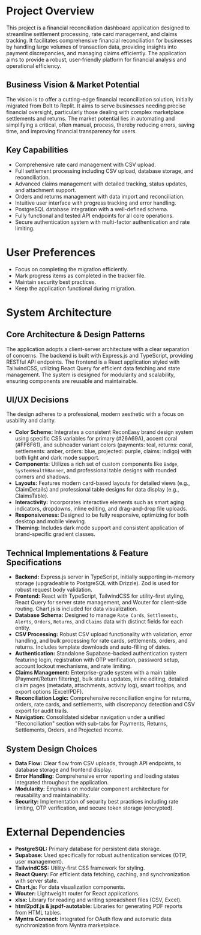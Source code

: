 # Project Overview

This project is a financial reconciliation dashboard application designed to streamline settlement processing, rate card management, and claims tracking. It facilitates comprehensive financial reconciliation for businesses by handling large volumes of transaction data, providing insights into payment discrepancies, and managing claims efficiently. The application aims to provide a robust, user-friendly platform for financial analysis and operational efficiency.

## Business Vision & Market Potential

The vision is to offer a cutting-edge financial reconciliation solution, initially migrated from Bolt to Replit. It aims to serve businesses needing precise financial oversight, particularly those dealing with complex marketplace settlements and returns. The market potential lies in automating and simplifying a critical, often manual, process, thereby reducing errors, saving time, and improving financial transparency for users.

## Key Capabilities

- Comprehensive rate card management with CSV upload.
- Full settlement processing including CSV upload, database storage, and reconciliation.
- Advanced claims management with detailed tracking, status updates, and attachment support.
- Orders and returns management with data import and reconciliation.
- Intuitive user interface with progress tracking and error handling.
- PostgreSQL database integration with a well-defined schema.
- Fully functional and tested API endpoints for all core operations.
- Secure authentication system with multi-factor authentication and rate limiting.

# User Preferences

- Focus on completing the migration efficiently.
- Mark progress items as completed in the tracker file.
- Maintain security best practices.
- Keep the application functional during migration.

# System Architecture

## Core Architecture & Design Patterns

The application adopts a client-server architecture with a clear separation of concerns. The backend is built with Express.js and TypeScript, providing RESTful API endpoints. The frontend is a React application styled with TailwindCSS, utilizing React Query for efficient data fetching and state management. The system is designed for modularity and scalability, ensuring components are reusable and maintainable.

## UI/UX Decisions

The design adheres to a professional, modern aesthetic with a focus on usability and clarity.
- **Color Scheme:** Integrates a consistent ReconEasy brand design system using specific CSS variables for primary (#26A69A), accent coral (#FF6F61), and subheader variant colors (payments: teal, returns: coral, settlements: amber, orders: blue, projected: purple, claims: indigo) with both light and dark mode support.
- **Components:** Utilizes a rich set of custom components like `Badge`, `SystemHealthBanner`, and professional table designs with rounded corners and shadows.
- **Layouts:** Features modern card-based layouts for detailed views (e.g., ClaimDetails) and professional table designs for data display (e.g., ClaimsTable).
- **Interactivity:** Incorporates interactive elements such as smart aging indicators, dropdowns, inline editing, and drag-and-drop file uploads.
- **Responsiveness:** Designed to be fully responsive, optimizing for both desktop and mobile viewing.
- **Theming:** Includes dark mode support and consistent application of brand-specific gradient classes.

## Technical Implementations & Feature Specifications

- **Backend:** Express.js server in TypeScript, initially supporting in-memory storage (upgradeable to PostgreSQL with Drizzle). Zod is used for robust request body validation.
- **Frontend:** React with TypeScript, TailwindCSS for utility-first styling, React Query for server state management, and Wouter for client-side routing. Chart.js is included for data visualization.
- **Database Schema:** Designed to manage `Rate Cards`, `Settlements`, `Alerts`, `Orders`, `Returns`, and `Claims` data with distinct fields for each entity.
- **CSV Processing:** Robust CSV upload functionality with validation, error handling, and bulk processing for rate cards, settlements, orders, and returns. Includes template downloads and auto-filling of dates.
- **Authentication:** Standalone Supabase-backed authentication system featuring login, registration with OTP verification, password setup, account lockout mechanisms, and rate limiting.
- **Claims Management:** Enterprise-grade system with a main table (Payment/Return filtering), bulk status updates, inline editing, detailed claim pages (metadata, attachments, activity log), smart tooltips, and export options (Excel/PDF).
- **Reconciliation Logic:** Comprehensive reconciliation engine for returns, orders, rate cards, and settlements, with discrepancy detection and CSV export for audit trails.
- **Navigation:** Consolidated sidebar navigation under a unified "Reconciliation" section with sub-tabs for Payments, Returns, Settlements, Orders, and Projected Income.

## System Design Choices

- **Data Flow:** Clear flow from CSV uploads, through API endpoints, to database storage and frontend display.
- **Error Handling:** Comprehensive error reporting and loading states integrated throughout the application.
- **Modularity:** Emphasis on modular component architecture for reusability and maintainability.
- **Security:** Implementation of security best practices including rate limiting, OTP verification, and secure token storage (encrypted).

# External Dependencies

- **PostgreSQL:** Primary database for persistent data storage.
- **Supabase:** Used specifically for robust authentication services (OTP, user management).
- **TailwindCSS:** Utility-first CSS framework for styling.
- **React Query:** For efficient data fetching, caching, and synchronization with server state.
- **Chart.js:** For data visualization components.
- **Wouter:** Lightweight router for React applications.
- **xlsx:** Library for reading and writing spreadsheet files (CSV, Excel).
- **html2pdf.js & jspdf-autotable:** Libraries for generating PDF reports from HTML tables.
- **Myntra Connect:** Integrated for OAuth flow and automatic data synchronization from Myntra marketplace.